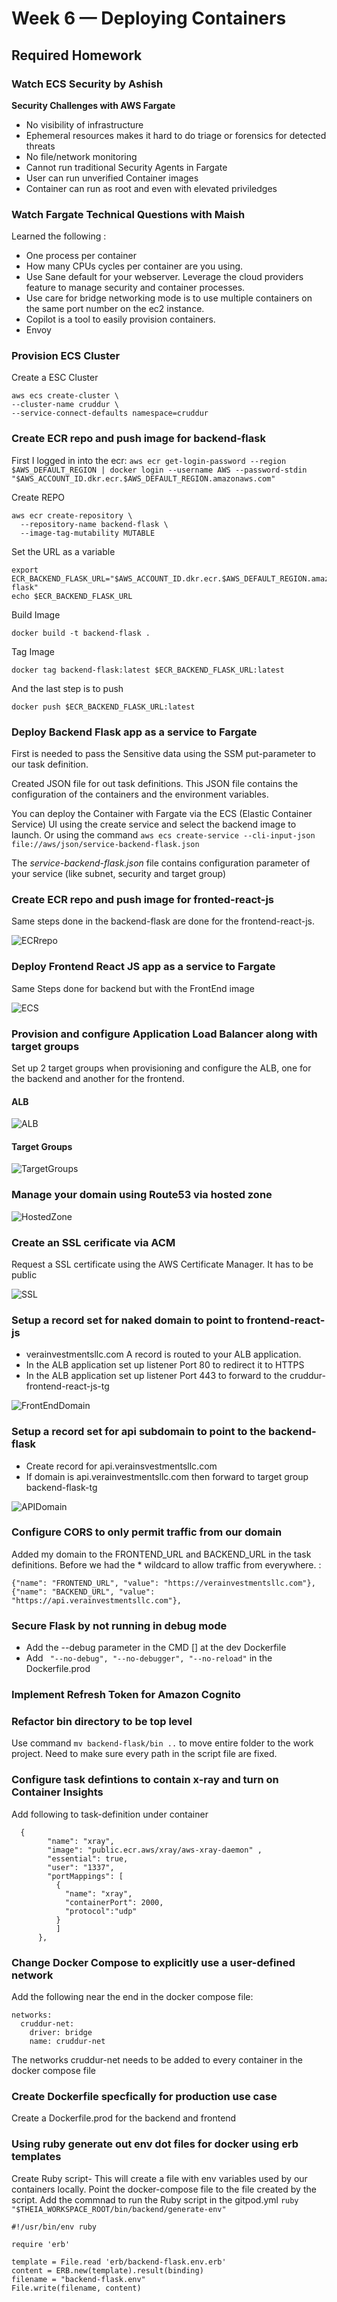 # Week 6 — Deploying Containers

## Required Homework

### Watch ECS Security by Ashish
**Security Challenges with AWS Fargate**
- No visibility of infrastructure
- Ephemeral resources makes it hard to do triage or forensics for detected threats
- No file/network monitoring
- Cannot run traditional Security Agents in Fargate
- User can run unverified Container images
- Container can run as root and even with elevated priviledges

### Watch Fargate Technical Questions with Maish
Learned the following :
- One process per container
- How many CPUs cycles per container are you using.
- Use Sane default for your webserver. Leverage the cloud providers feature to manage security and container processes.
- Use care for bridge networking mode is to use multiple containers on the same port number on the ec2 instance.
- Copilot is a tool to easily provision containers.
- Envoy


### Provision ECS Cluster
Create a ESC Cluster
```
aws ecs create-cluster \
--cluster-name cruddur \
--service-connect-defaults namespace=cruddur
```

### Create ECR repo and push image for backend-flask
First I logged in into the ecr:
`aws ecr get-login-password --region $AWS_DEFAULT_REGION | docker login --username AWS --password-stdin "$AWS_ACCOUNT_ID.dkr.ecr.$AWS_DEFAULT_REGION.amazonaws.com"`

Create REPO
```
aws ecr create-repository \
  --repository-name backend-flask \
  --image-tag-mutability MUTABLE
```
Set the URL as a variable
```
export ECR_BACKEND_FLASK_URL="$AWS_ACCOUNT_ID.dkr.ecr.$AWS_DEFAULT_REGION.amazonaws.com/backend-flask"
echo $ECR_BACKEND_FLASK_URL
```
Build Image

`docker build -t backend-flask .`

Tag Image

`docker tag backend-flask:latest $ECR_BACKEND_FLASK_URL:latest`

And the last step is to push

`docker push $ECR_BACKEND_FLASK_URL:latest`

### Deploy Backend Flask app as a service to Fargate

First is needed to pass the Sensitive data using the SSM put-parameter to our task definition.

Created JSON file for out task definitions. This JSON file contains the configuration of the containers and the environment variables.

You can deploy the Container with Fargate via the ECS (Elastic Container Service) UI using the create service and select the backend image to launch. Or using the command `aws ecs create-service --cli-input-json file://aws/json/service-backend-flask.json`

The _service-backend-flask.json_ file contains configuration parameter of your service (like subnet, security and target group)


### Create ECR repo and push image for fronted-react-js
Same steps done in the backend-flask are done for the frontend-react-js. 

![ECRrepo](assets/ElasticContainerRepo.png)

### Deploy Frontend React JS app as a service to Fargate
Same Steps done for backend but with the FrontEnd image

![ECS](assets/ECSServices.png)

### Provision and configure Application Load Balancer along with target groups
Set up 2 target groups when provisioning and configure the ALB, one for the backend and another for the frontend.

#### ALB
![ALB](assets/ALB.png)

#### Target Groups

![TargetGroups](assets/ALB.png)

### Manage your domain using Route53 via hosted zone

![HostedZone](assets/HostedZone.png)

### Create an SSL cerificate via ACM

Request a SSL certificate using the AWS Certificate Manager. It has to be public 

![SSL](assets/SSLCertificate.png)

### Setup a record set for naked domain to point to frontend-react-js

* verainvestmentsllc.com A record is routed to your ALB application.
*  In the ALB application set up listener Port 80 to redirect it to HTTPS
* In the ALB application set up listener Port 443 to forward to the cruddur-frontend-react-js-tg


![FrontEndDomain](assets/FrontEndDomain.png)


### Setup a record set for api subdomain to point to the backend-flask
* Create record for api.verainsvestmentsllc.com
* If domain is api.verainvestmentsllc.com then forward to target group backend-flask-tg

![APIDomain](assets/apidomain.png)

### Configure CORS to only permit traffic from our domain

Added my domain to the FRONTEND_URL and BACKEND_URL in the task definitions. Before we had the * wildcard to allow traffic from everywhere. : 
```
{"name": "FRONTEND_URL", "value": "https://verainvestmentsllc.com"},
{"name": "BACKEND_URL", "value": "https://api.verainvestmentsllc.com"},
```

### Secure Flask by not running in debug mode

 - Add the --debug parameter in the CMD []  at the dev Dockerfile 
 - Add ` "--no-debug", "--no-debugger", "--no-reload"` in the Dockerfile.prod

### Implement Refresh Token for Amazon Cognito



### Refactor bin directory to be top level

Use command `mv backend-flask/bin ..` to move entire folder to the work project. Need to make sure every path in the script file are fixed.

### Configure task defintions to contain x-ray and turn on Container Insights

Add following to task-definition under container
```
  {
        "name": "xray",
        "image": "public.ecr.aws/xray/aws-xray-daemon" ,
        "essential": true,
        "user": "1337",
        "portMappings": [
          {
            "name": "xray",
            "containerPort": 2000,
            "protocol":"udp"
          }
          ]
      },
```

### Change Docker Compose to explicitly use a user-defined network

Add the following near the end in the docker compose file:
```
networks: 
  cruddur-net:
    driver: bridge
    name: cruddur-net
```
The networks cruddur-net needs to be added to every container in the docker compose file

### Create Dockerfile specfically for production use case

Create a Dockerfile.prod for the backend and frontend

### Using ruby generate out env dot files for docker using erb templates

Create Ruby script- This will create a file with env variables used by our containers locally. Point the docker-compose file to the file created by the script. Add the commnad to run the Ruby script in the gitpod.yml `ruby "$THEIA_WORKSPACE_ROOT/bin/backend/generate-env"`
```
#!/usr/bin/env ruby

require 'erb'

template = File.read 'erb/backend-flask.env.erb'
content = ERB.new(template).result(binding)
filename = "backend-flask.env"
File.write(filename, content)
```
